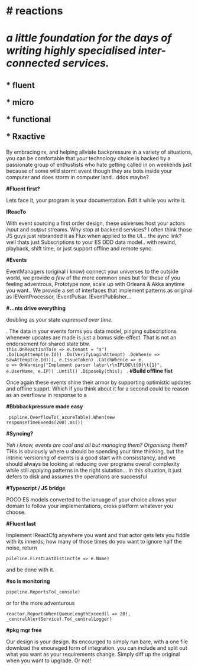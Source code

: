 <h1><b># reactions</b><h1>
<i>a little foundation for the days of writing highly specialised inter-connected services.</i><p><p>

<h2><b>* fluent</b><p>
<b>* micro </b><p>
<b>* functional</b><p>
<b>* Rxactive</b><p>
</h2><p>

By embracing rx, and helping allviate backpressure in a variety of situations, you can be comfortable that your technology choice is backed by a passionate group of enthustists who hate getting called in on weekends just because of some wild storm! </i>event though they are bots inside your computer and does storm in computer land.. ddos maybe?</i>

<b>#Fluent first?</b><p>
Lets face it, your program is your documentation. Edit it while you write it. 

<b>IReacTo<Reactors></b><p>
With event sourcing a first order design, these usiverses host your actors <i>input</i> and <i>output</i> streams. Why stop at backend services? I often think those JS guys just rebranded it as Flux when applied to the UI... the aync link? well thats just Subscriptions to your ES DDD data model.. with rewind, playback, shift time, or just support offline and remote sync.  

<b>#Events</b><p>
EventManagers (original i know) connect your universes to the outside world, we provide <i>a few</i> of the more common ones but for those of you feeling adventrous, Prototype now, scale up with Orleans & Akka anytime you want.. We provide a set of interfaces that implement patterns as original as IEVentProcessor, IEventPulsar. IEventPublisher...

<b>#...nts drive everything</b><p> doubling as your state <i>expressed over time.</i><p>. The data in your events forms you data model, pinging subscriptions whenever upcates are made is just a bonus side-effect. That is not an endorsement for shared state btw. 
<code>
this.OnReactionTo<UserAttemptingALogin>(e => e.tenant = "a")
.Do(LogAttempt(e.Id))
.Do(VerifyLoginAttempt)
.DoWhen(e => SawAttempt(e.Id))), e.IssueToken)
.CatchWhen<UserLoginFailed>(e => e. e => OnWarning("Implement parser later\r\nIPLOG\t{0}\t{1}", e.UserName, e.IP))
.Until()
.DiposeBy(this);
</code>
              .
<b>#Build offline fist</b><p>
Once again these events shine their armor by supporting optimistic updates and offline supprt. Which if you think about it for a second could be reason as an overfloww in response to a  

<b>#Bbbbackpressure made easy</b><p>
<pre><code> pipline.OverflowTo(_azureTable).When(new responseTimeExeeds(200).ms())</code></pre>

<b>#Syncing?</b><p>
<i>Yeh i know, events are cool and all but managing them? Organising them?</i> THis is obviously where u should be spending your time thinking, but the intrinic versioning of events is a good start with consisstancy, and we should always be looking at reducing over programs overall complexity while still applying patterns in the right siutation... In this situation, it just defers to disk and assumes the operations are successful

<b>#Typescript / JS bridge</b><p>
POCO ES models converted to the lanuage of your choice allows your domain to follow your implementations, cross platform whatever you choose.

<b>#Fluent last</b><p>
Implement IReactCfg anywhere you want and that actor gets Iets you fiddle with its innerds; how many of those times do you want to ignore half the noise, return 
       <pre><code>pileline.FirstLastDistinct(e => e.Name)</code></pre>
and be done with it. 


<b>#so is monitoring</b><p>
<pre><code>pipeline.ReportsTo(_console)</code></pre>
or for the more adventurous
<pre><code>reactor.ReportsWhen(QueueLengthExceed(l => 20), _centralAlertService).To(_centralLogger)</code></pre>

<b>#pkg mgr free</b><p>
Our design is your design. Its encourged to simply run bare, with a one file download the enouraged form of integration. you can include and split out what you want as your requirements change. Simply diff up the original when you want to upgrade. Or not!
